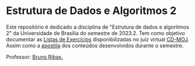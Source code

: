 # Estrutura de Dados e Algoritmos 2

Este repositório é dedicado a disciplina de "Estrutura de dados e algoritmos 2" da Universidade de Brasília do semestre de 2023.2. Tem como objetivo documentar as [Listas de Exercícios](docs/index.md#listas-de-exercicios) disponibilizadas no juiz virtual [CD-MOJ](https://moj.naquadah.com.br/cgi-bin/index.sh). Assim como a [apostila](docs/index.md#sumario) dos conteúdos desenvolvidos durante o semestre.

Professor: [Bruno Ribas.](https://www.brunoribas.com.br/)
